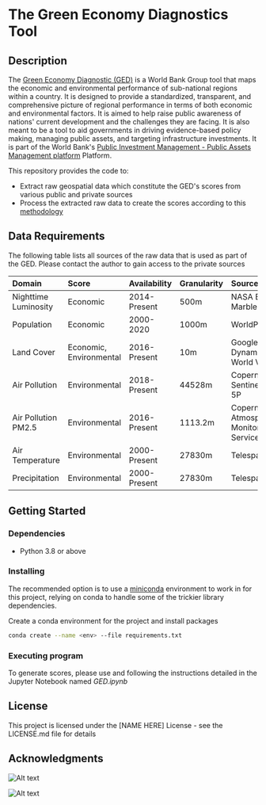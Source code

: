 # The Green Economy Diagnostics Tool


## Description


The [Green Economy Diagnostic (GED)](https://gpbp-ged.vercel.app/) is a World Bank Group tool that maps the economic and environmental performance of sub-national regions within a country. It is designed to provide a standardized, transparent, and comprehensive picture of regional performance in terms of both economic and environmental factors. It is aimed to help raise public awareness of nations' current development and the challenges they are facing. It is also meant to be a tool to aid governments in driving evidence-based policy making, managing public assets, and targeting infrastructure investments. It is part of the World Bank's [Public Investment Management - Public Assets Management platform](https://pim-pam.net/) Platform.

This repository provides the code to:
* Extract raw geospatial data which constitute the GED's scores from various public and private sources
* Process the extracted raw data to create the scores according to this [methodology](https://gpbp-ged.vercel.app/methodology)

## Data Requirements

The following table lists all sources of the raw data that is used as part of the GED. Please contact the author to gain access to the private sources

| Domain                    | Score                          | Availability  | Granularity  | Source                                   |  Public/Private      |
| :---                      |    :----                       |     :---      |     :---     |   :---                                   | :---                 |
| Nighttime Luminosity      | Economic                       | 2014-Present  |    500m      | NASA Black Marble                        | Public               |
| Population                | Economic                       | 2000-2020     |    1000m     | WorldPop                                 | Public               | 
| Land Cover                | Economic, Environmental        | 2016-Present  |    10m       | Google Dynamic World V1                  | Public               |
| Air Pollution             | Environmental                  | 2018-Present  |    44528m    | Copernicus Sentinel-5P                   | Public               |
| Air Pollution PM2.5       | Environmental                  | 2016-Present  |    1113.2m   | Copernicus Atmosphere Monitoring Service | Public               |
| Air Temperature           | Environmental                  | 2000-Present  |    27830m    | Telespazio                               | Private              |
| Precipitation             | Environmental                  | 2000-Present  |    27830m    | Telespazio                               | Private              |

## Getting Started

### Dependencies

* Python 3.8 or above

### Installing

The recommended option is to use a [miniconda](https://conda.io/miniconda.html)
environment to work in for this project, relying on conda to handle some of the
trickier library dependencies.

Create a conda environment for the project and install packages
```bash
conda create --name <env> --file requirements.txt
```

### Executing program

To generate scores, please use and following the instructions detailed in the Jupyter Notebook named _GED.ipynb_


## License

This project is licensed under the [NAME HERE] License - see the LICENSE.md file for details

## Acknowledgments

![Alt text](wb_pimpam_ged/images/image-3.png)

![Alt text](wb_pimpam_ged/images/image.png)
